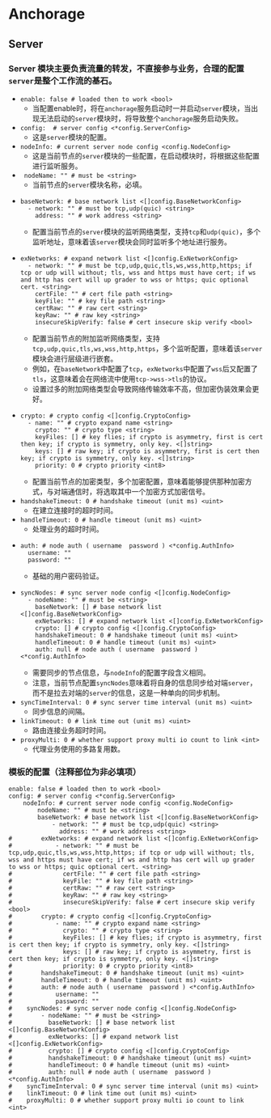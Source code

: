 # Anchorage
## Server
### Server 模块主要负责流量的转发，不直接参与业务，合理的配置`server`是整个工作流的基石。
- `enable: false # loaded then to work <bool>`
  - 当配置enable时，将在`anchorage`服务启动时一并启动`server`模块，当出现无法启动的`server`模块时，将导致整个`anchorage`服务启动失败。
- `config:  # server config <*config.ServerConfig>`
  - 这是`server`模块的配置。
- `nodeInfo: # current server node config <config.NodeConfig>`
  - 这是当前节点的`server`模块的一些配置，在启动模块时，将根据这些配置进行监听服务。
- ` nodeName: "" # must be <string>`
  - 当前节点的`server`模块名称，必填。
- ```
  baseNetwork: # base network list <[]config.BaseNetworkConfig>
    - network: "" # must be tcp,udp(quic) <string>
      address: "" # work address <string>
  ```
  - 配置当前节点的`server`模块的监听网络类型，支持`tcp`和`udp(quic)`，多个监听地址，意味着该`server`模块会同时监听多个地址进行服务。
- ```
  exNetworks: # expand network list <[]config.ExNetworkConfig>
    - network: "" # must be tcp,udp,quic,tls,ws,wss,http,https; if tcp or udp will without; tls, wss and https must have cert; if ws and http has cert will up grader to wss or https; quic optional cert. <string>
      certFile: "" # cert file path <string>
      keyFile: "" # key file path <string>
      certRaw: "" # raw cert <string>
      keyRaw: "" # raw key <string>
      insecureSkipVerify: false # cert insecure skip verify <bool>
  ```
  - 配置当前节点的附加监听网络类型，支持`tcp,udp,quic,tls,ws,wss,http,https`，多个监听配置，意味着该`server`模块会进行层级进行嵌套。
  - 例如，在`baseNetwork`中配置了`tcp`，`exNetworks`中配置了`wss`后又配置了`tls`，这意味着会在网络流中使用`tcp->wss->tls`的协议。
  - 设置过多的附加网络类型会导致网络传输效率不高，但加密伪装效果会更好。
- ```
  crypto: # crypto config <[]config.CryptoConfig>
    - name: "" # crypto expand name <string>
      crypto: "" # crypto type <string>
      keyFiles: [] # key flies; if crypto is asymmetry, first is cert then key; if crypto is symmetry, only key. <[]string>
      keys: [] # raw key; if crypto is asymmetry, first is cert then key; if crypto is symmetry, only key. <[]string>
      priority: 0 # crypto priority <int8>
  ```
  - 配置当前节点的加密类型，多个加密配置，意味着能够提供那种加密方式，与对端通信时，将选取其中一个加密方式加密信号。
- `handshakeTimeout: 0 # handshake timeout (unit ms) <uint>`
  - 在建立连接时的超时时间。
- `handleTimeout: 0 # handle timeout (unit ms) <uint>`
  - 处理业务的超时时间。
- ```
  auth: # node auth ( username  password ) <*config.AuthInfo>
    username: ""
    password: ""
  ```
  - 基础的用户密码验证。
- ```
  syncNodes: # sync server node config <[]config.NodeConfig>
    - nodeName: "" # must be <string>
      baseNetwork: [] # base network list <[]config.BaseNetworkConfig>
      exNetworks: [] # expand network list <[]config.ExNetworkConfig>
      crypto: [] # crypto config <[]config.CryptoConfig>
      handshakeTimeout: 0 # handshake timeout (unit ms) <uint>
      handleTimeout: 0 # handle timeout (unit ms) <uint>
      auth: null # node auth ( username  password ) <*config.AuthInfo>
  ```
  - 需要同步的节点信息，与`nodeInfo`的配置字段含义相同。
  - 注意，当前节点配置`syncNodes`意味着将自身的信息同步给对端`server`，而不是拉去对端的`server`的信息，这是一种单向的同步机制。
- `syncTimeInterval: 0 # sync server time interval (unit ms) <uint>`
  - 同步信息的间隔。
- `linkTimeout: 0 # link time out (unit ms) <uint>`
  - 路由连接业务超时时间。
- `proxyMulti: 0 # whether support proxy multi io count to link <int>`
  - 代理业务使用的多路复用数。
### 模板的配置（注释部位为非必填项）
```
enable: false # loaded then to work <bool>
config: # server config <*config.ServerConfig>
    nodeInfo: # current server node config <config.NodeConfig>
        nodeName: "" # must be <string>
        baseNetwork: # base network list <[]config.BaseNetworkConfig>
            - network: "" # must be tcp,udp(quic) <string>
              address: "" # work address <string>
#        exNetworks: # expand network list <[]config.ExNetworkConfig>
#            - network: "" # must be tcp,udp,quic,tls,ws,wss,http,https; if tcp or udp will without; tls, wss and https must have cert; if ws and http has cert will up grader to wss or https; quic optional cert. <string>
#              certFile: "" # cert file path <string>
#              keyFile: "" # key file path <string>
#              certRaw: "" # raw cert <string>
#              keyRaw: "" # raw key <string>
#              insecureSkipVerify: false # cert insecure skip verify <bool>
#        crypto: # crypto config <[]config.CryptoConfig>
#            - name: "" # crypto expand name <string>
#              crypto: "" # crypto type <string>
#              keyFiles: [] # key flies; if crypto is asymmetry, first is cert then key; if crypto is symmetry, only key. <[]string>
#              keys: [] # raw key; if crypto is asymmetry, first is cert then key; if crypto is symmetry, only key. <[]string>
#              priority: 0 # crypto priority <int8>
#        handshakeTimeout: 0 # handshake timeout (unit ms) <uint>
#        handleTimeout: 0 # handle timeout (unit ms) <uint>
#        auth: # node auth ( username  password ) <*config.AuthInfo>
#            username: ""
#            password: ""
#    syncNodes: # sync server node config <[]config.NodeConfig>
#        - nodeName: "" # must be <string>
#          baseNetwork: [] # base network list <[]config.BaseNetworkConfig>
#          exNetworks: [] # expand network list <[]config.ExNetworkConfig>
#          crypto: [] # crypto config <[]config.CryptoConfig>
#          handshakeTimeout: 0 # handshake timeout (unit ms) <uint>
#          handleTimeout: 0 # handle timeout (unit ms) <uint>
#          auth: null # node auth ( username  password ) <*config.AuthInfo>
#    syncTimeInterval: 0 # sync server time interval (unit ms) <uint>
#    linkTimeout: 0 # link time out (unit ms) <uint>
#    proxyMulti: 0 # whether support proxy multi io count to link <int>
```